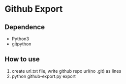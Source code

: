 # Github Export

## Dependence

- Python3
- gitpython

## How to use

1. create url.txt file, write github repo url(no .git) as lines
2. python github-export.py export
